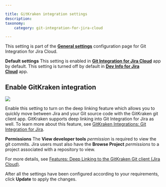 ```yaml
---

title: GitKraken integration settings
description:
taxonomy:
    category: git-integration-for-jira-cloud

---
```



This setting is part of the [**General settings**](/git-integration-for-jira-cloud/general-settings-gij-cloud) configuration page for Git Integration for Jira Cloud.

**Default settings**
This setting is enabled in [**Git Integration for Jira Cloud**](https://marketplace.atlassian.com/apps/4984/git-integration-for-jira?tab=overview&hosting=cloud) app by default.
This setting is turned off by default in [**Dev Info for Jira Cloud**](https://marketplace.atlassian.com/apps/1219270/dev-info-for-jira?hosting=cloud&tab=overview) app.

## Enable GitKraken integration

![](https://bigbrassband.atlassian.net/wiki/download/thumbnails/1980563563/gitcloud-gencfg-enable-gitkraken-integration.png?version=1&modificationDate=1645097027976&cacheVersion=1&api=v2&width=680&height=215)

Enable this setting to turn on the deep linking feature which allows you to quickly move between Jira and your Git source code with the GitKraken git client app. GitKraken supports deep linking into Git Integration for Jira as well. To learn more about this feature, see [GitKraken Integrations: Git Integration for Jira](https://support.gitkraken.com/integrations/git-integration-for-jira/).

**Permissions**
The **View developer tools** _permission_ is required to view the git commits. Jira users must also have the **Browse Project** _permissions_ to a project associated with a repository to view.


For more details, see [Features: Deep Linking to the GitKraken Git client (Jira Cloud)](/git-integration-for-jira-cloud/deep-linking-to-the-gitkraken-client-gij-cloud).

After all the settings have been configured according to your requirements, click **Update** to apply the changes.

